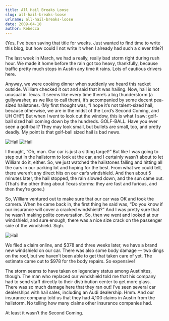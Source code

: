 ```yaml
---
title: All Hail Breaks Loose
slug: all-hail-breaks-loose
urlname: all-hail-breaks-loose
date: 2009-04-18
author: Rebecca
---
```

(Yes, I&#x02bc;ve been saving that title for weeks. Just wanted to find time to
write this blog, but how could I not write it when I already had such a clever
title?)

The last week in March, we had a really, really bad storm right during rush
hour. We made it home before the rain got too heavy, thankfully, because traffic
pretty much stops in Austin any time it rains. Lots of cautious drivers here.

Anyway, we were cooking dinner when suddenly we heard this racket outside.
William checked it out and said that it was hailing. Now, hail is not unusual in
Texas. It seems like every time there&#x02bc;s a big thunderstorm (a
gullywasher, as we like to call them), it&#x02bc;s accompanied by some decent
pea-sized hailstones. (My first thought was, &ldquo;I hope it&#x02bc;s not
talent-sized hail, because otherwise, we are in the midst of the Lord&#x02bc;s
Second Coming, and UH OH!&rdquo;) But when I went to look out the window, this
is what I saw: golf-ball sized hail coming down by the hundreds. GOLF-BALL. Have
you ever seen a golf-ball? They may look small, but bullets are small, too, and
pretty deadly. My point is that golf-ball sized hail is bad news.

<img src="{static}/images/2009-03-25-hail-01.jpg" alt="Hail" class="img-fluid">

<img src="{static}/images/2009-03-25-hail-02.jpg" alt="Hail" class="img-fluid">

I thought, &ldquo;Oh, man. Our car is just a sitting target!&rdquo; But like I
was going to step out in the hailstorm to look at the car, and I certainly
wasn&#x02bc;t about to let William do it, either. So, we just watched the
hailstones falling and hitting all the cars in our parking lot and hoping for
the best. From what we could tell, there weren&#x02bc;t any direct hits on our
car&#x02bc;s windshield. And then about 5 minutes later, the hail stopped, the
rain slowed down, and the sun came out. (That&#x02bc;s the other thing about
Texas storms: they are fast and furious, and then they&#x02bc;re gone.)

So, William ventured out to make sure that our car was OK and took the camera.
When he came back in, the first thing he said was, &ldquo;Do you know if our
insurance will cover a cracked windshield?&rdquo; And I was pretty sure that he
wasn&#x02bc;t making polite conversation. So, then we went and looked at our
windshield, and sure enough, there was a nice size crack on the passenger side
of the windshield. Sigh.

<img src="{static}/images/2009-03-25-hail-03.jpg" alt="Hail" class="img-fluid">

We filed a claim online, and $378 and three weeks later, we have a brand new
windshield on our car. There was also some body damage &mdash; two dings on the
roof, but we haven&#x02bc;t been able to get that taken care of yet. The
estimate came out to $978 for the body repairs. So expensive!

The storm seems to have taken on legendary status among Austinites, though. The
man who replaced our windshield told me that his company had to send staff
directly to their distribution center to get more glass. There was so much
damage here that they ran out! I&#x02bc;ve seen several car dealerships with
hail sales, including an Audi dealership. Hmm. And our insurance company told us
that they had 4,100 claims in Austin from the hailstorm. No telling how many
claims other insurance companies had.

At least it wasn&#x02bc;t the Second Coming.

